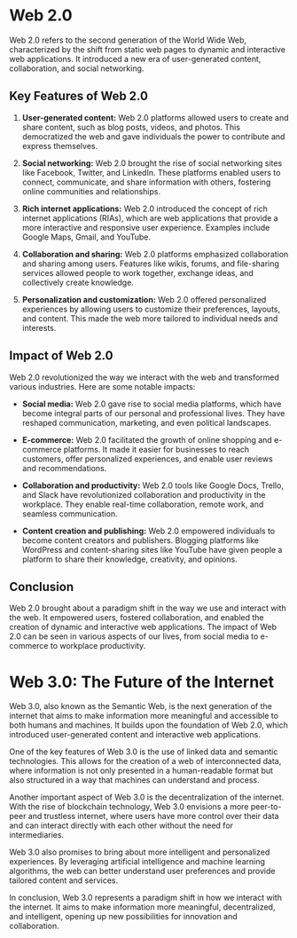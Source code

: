 # Web 2.0

Web 2.0 refers to the second generation of the World Wide Web, characterized by the shift from static web pages to dynamic and interactive web applications. It introduced a new era of user-generated content, collaboration, and social networking.

## Key Features of Web 2.0

1. **User-generated content:** Web 2.0 platforms allowed users to create and share content, such as blog posts, videos, and photos. This democratized the web and gave individuals the power to contribute and express themselves.

2. **Social networking:** Web 2.0 brought the rise of social networking sites like Facebook, Twitter, and LinkedIn. These platforms enabled users to connect, communicate, and share information with others, fostering online communities and relationships.

3. **Rich internet applications:** Web 2.0 introduced the concept of rich internet applications (RIAs), which are web applications that provide a more interactive and responsive user experience. Examples include Google Maps, Gmail, and YouTube.

4. **Collaboration and sharing:** Web 2.0 platforms emphasized collaboration and sharing among users. Features like wikis, forums, and file-sharing services allowed people to work together, exchange ideas, and collectively create knowledge.

5. **Personalization and customization:** Web 2.0 offered personalized experiences by allowing users to customize their preferences, layouts, and content. This made the web more tailored to individual needs and interests.

## Impact of Web 2.0

Web 2.0 revolutionized the way we interact with the web and transformed various industries. Here are some notable impacts:

- **Social media:** Web 2.0 gave rise to social media platforms, which have become integral parts of our personal and professional lives. They have reshaped communication, marketing, and even political landscapes.

- **E-commerce:** Web 2.0 facilitated the growth of online shopping and e-commerce platforms. It made it easier for businesses to reach customers, offer personalized experiences, and enable user reviews and recommendations.

- **Collaboration and productivity:** Web 2.0 tools like Google Docs, Trello, and Slack have revolutionized collaboration and productivity in the workplace. They enable real-time collaboration, remote work, and seamless communication.

- **Content creation and publishing:** Web 2.0 empowered individuals to become content creators and publishers. Blogging platforms like WordPress and content-sharing sites like YouTube have given people a platform to share their knowledge, creativity, and opinions.

## Conclusion

Web 2.0 brought about a paradigm shift in the way we use and interact with the web. It empowered users, fostered collaboration, and enabled the creation of dynamic and interactive web applications. The impact of Web 2.0 can be seen in various aspects of our lives, from social media to e-commerce to workplace productivity.
# Web 3.0: The Future of the Internet

Web 3.0, also known as the Semantic Web, is the next generation of the internet that aims to make information more meaningful and accessible to both humans and machines. It builds upon the foundation of Web 2.0, which introduced user-generated content and interactive web applications.

One of the key features of Web 3.0 is the use of linked data and semantic technologies. This allows for the creation of a web of interconnected data, where information is not only presented in a human-readable format but also structured in a way that machines can understand and process.

Another important aspect of Web 3.0 is the decentralization of the internet. With the rise of blockchain technology, Web 3.0 envisions a more peer-to-peer and trustless internet, where users have more control over their data and can interact directly with each other without the need for intermediaries.

Web 3.0 also promises to bring about more intelligent and personalized experiences. By leveraging artificial intelligence and machine learning algorithms, the web can better understand user preferences and provide tailored content and services.

In conclusion, Web 3.0 represents a paradigm shift in how we interact with the internet. It aims to make information more meaningful, decentralized, and intelligent, opening up new possibilities for innovation and collaboration.

